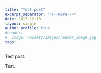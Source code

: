 ```yaml
---
title: "Test post"
excerpt_separator: "<!--more-->"
date: 2017-12-18
layout: single
author_profile: true
#header:
#  image: /assets/images/header_image.jpg
tags:
---
```


Test post.

<!--more-->

Test.





